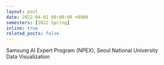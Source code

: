 ```yaml
---
layout: post
date: 2022-04-01 00:00:00 +0900
semesters: [2022 Spring]
inline: true
related_posts: false
---
```


Samsung AI Expert Program (NPEX), Seoul National University<br/>
Data Visualization